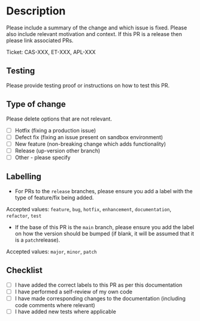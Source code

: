 # Description

Please include a summary of the change and which issue is fixed. Please also include relevant motivation and context. If this PR is a release then please link associated PRs.

Ticket: CAS-XXX, ET-XXX, APL-XXX

## Testing

Please provide testing proof or instructions on how to test this PR.

## Type of change

Please delete options that are not relevant.

- [ ] Hotfix (fixing a production issue)
- [ ] Defect fix (fixing an issue present on sandbox environment)
- [ ] New feature (non-breaking change which adds functionality)
- [ ] Release (up-version other branch)
- [ ] Other - please specify

## Labelling

- For PRs to the `release` branches, please ensure you add a label with the type of feature/fix being added.

Accepted values: `feature`, `bug`, `hotfix`, `enhancement`, `documentation`, `refactor`, `test`

- If the base of this PR is the `main` branch, please ensure you add the label on how the version should be bumped (if blank, it will be assumed that it is a `patch`release).

Accepted values: `major`, `minor`, `patch`

## Checklist

- [ ] I have added the correct labels to this PR as per this documentation
- [ ] I have performed a self-review of my own code
- [ ] I have made corresponding changes to the documentation (including code comments where relevant)
- [ ] I have added new tests where applicable
